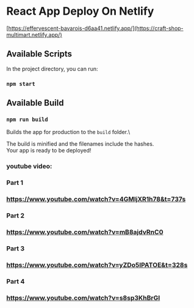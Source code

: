 # React App Deploy On Netlify

[https://effervescent-bavarois-d6aa41.netlify.app/](https://craft-shop-multimart.netlify.app/)

## Available Scripts
In the project directory, you can run:
### `npm start`

## Available Build

### `npm run build`

Builds the app for production to the `build` folder.\

The build is minified and the filenames include the hashes.\
Your app is ready to be deployed!


### youtube video:
### Part 1
### https://www.youtube.com/watch?v=4GMljXR1h78&t=737s

### Part 2
### https://www.youtube.com/watch?v=mB8ajdvRnC0

### Part 3
### https://www.youtube.com/watch?v=yZDo5IPATOE&t=328s

### Part 4
### https://www.youtube.com/watch?v=s8sp3KhBrGI
